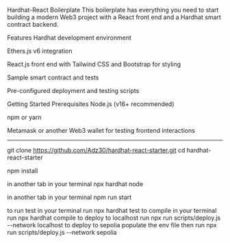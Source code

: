 Hardhat-React Boilerplate
This boilerplate has everything you need to start building a modern Web3 project with a React front end and a Hardhat smart contract backend.

Features
Hardhat development environment

Ethers.js v6 integration

React.js front end with Tailwind CSS and Bootstrap for styling

Sample smart contract and tests

Pre-configured deployment and testing scripts

Getting Started
Prerequisites
Node.js (v16+ recommended)

npm or yarn

Metamask or another Web3 wallet for testing frontend interactions

--------------------------------------------------
git clone https://github.com/Adz30/hardhat-react-starter.git
cd hardhat-react-starter

npm install

in another tab in your terminal 
npx hardhat node

in another tab in your terminal 
npm run start


to run test in your terminal run npx hardhat test
to compile in your terminal run npx hardhat compile 
to deploy to localhost run npx run scripts/deploy.js --network localhost
to deploy to sepolia populate the env file then run npx run scripts/deploy.js --network sepolia
